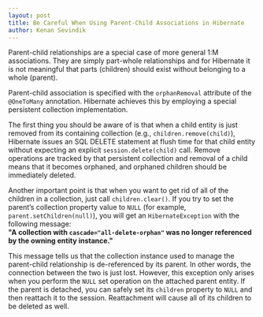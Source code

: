 ```yaml
---
layout: post
title: Be Careful When Using Parent-Child Associations in Hibernate
author: Kenan Sevindik
---
```


Parent-child relationships are a special case of more general 1:M associations. They are simply part-whole relationships 
and for Hibernate it is not meaningful that parts (children) should exist without belonging to a whole (parent).

Parent-child association is specified with the `orphanRemoval` attribute of the `@OneToMany` annotation. Hibernate 
achieves this by employing a special persistent collection implementation.

The first thing you should be aware of is that when a child entity is just removed from its containing collection (e.g., 
`children.remove(child)`), Hibernate issues an SQL DELETE statement at flush time for that child entity without expecting 
an explicit `session.delete(child)` call. Remove operations are tracked by that persistent collection and removal of a 
child means that it becomes orphaned, and orphaned children should be immediately deleted.

Another important point is that when you want to get rid of all of the children in a collection, just call 
`children.clear()`. If you try to set the parent’s collection property value to `NULL` (for example, 
`parent.setChildren(null)`), you will get an `HibernateException` with the following message:  
**"A collection with `cascade="all-delete-orphan"` was no longer referenced by the owning entity instance."**  

This message tells us that the collection instance used to manage the parent-child relationship is de-referenced by its 
parent. In other words, the connection between the two is just lost. However, this exception only arises when you perform 
the `NULL` set operation on the attached parent entity. If the parent is detached, you can safely set its `children` 
property to `NULL` and then reattach it to the session. Reattachment will cause all of its children to be deleted as well.
